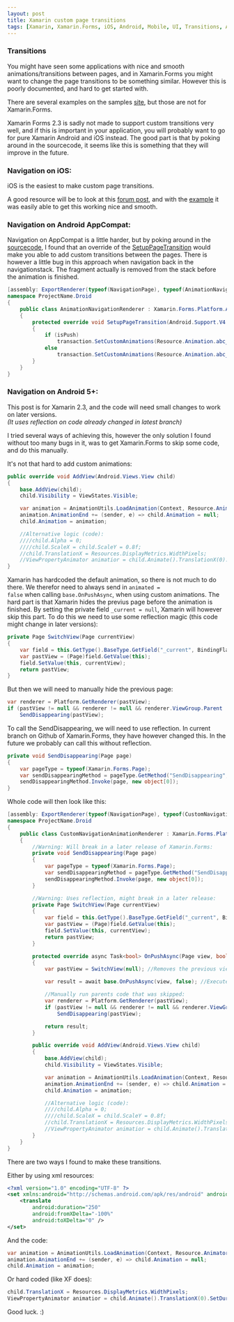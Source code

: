 ```yaml
---
layout: post
title: Xamarin custom page transitions
tags: [Xamarin, Xamarin.Forms, iOS, Android, Mobile, UI, Transitions, Animations]
---
```

### Transitions
You might have seen some applications with nice and smooth animations/transitions between pages, 
and in Xamarin.Forms you might want to change the page transitions to be something similar.
However this is poorly documented, and hard to get started with.

There are several examples on the samples [site](https://developer.xamarin.com/samples-all/), but those are not for Xamarin.Forms.

Xamarin Forms 2.3 is sadly not made to support custom transitions very well, 
and if this is important in your application, 
you will probably want to go for pure Xamarin Android and iOS instead.
The good part is that by poking around in the sourcecode, it seems like this is something that they will improve in the future.

### Navigation on iOS:
iOS is the easiest to make custom page transitions.

A good resource will be to look at this [forum post](https://forums.xamarin.com/discussion/18818/custom-page-transitions-with-xamarin-forms), and with the [example](https://gist.github.com/alexlau811/e12a8c126e6e082a5017) it was easily able to get this working nice and smooth.

### Navigation on Android AppCompat:
Navigation on AppCompat is a little harder, but by poking around in the [sourcecode](https://github.com/xamarin/Xamarin.Forms), 
I found that an override of the [SetupPageTransition](http://stackoverflow.com/questions/35593073/xamarin-appcompat-navigationpagerenderer-transitions) would make you able to add custom transitions between the pages.
There is however a little bug in this approach when navigation back in the navigationstack. The fragment actually is removed from the stack before the animation is finished.

```csharp
[assembly: ExportRenderer(typeof(NavigationPage), typeof(AnimationNavigationRenderer))]
namespace ProjectName.Droid
{
    public class AnimationNavigationRenderer : Xamarin.Forms.Platform.Android.AppCompat.NavigationPageRenderer
    {
        protected override void SetupPageTransition(Android.Support.V4.App.FragmentTransaction transaction, bool isPush)
        {
            if (isPush)
                transaction.SetCustomAnimations(Resource.Animation.abc_slide_in_top, 0, 0, Resource.Animation.abc_slide_out_top);
            else
                transaction.SetCustomAnimations(Resource.Animation.abc_slide_in_top, 0, 0, Resource.Animation.abc_slide_out_top);
        }
    }
}
```

### Navigation on Android 5+:
<div class='warning'>
This post is for Xamarin 2.3, and the code will need small changes to work on later versions.<br />
<i>(It uses reflection on code already changed in latest branch)</i>
</div>

I tried several ways of achieving this, however the only solution I found without too many bugs in it, was to get Xamarin.Forms to skip some code, and do this manually.

It's not that hard to add custom animations:

```csharp
public override void AddView(Android.Views.View child)
{
    base.AddView(child);
    child.Visibility = ViewStates.Visible;

    var animation = AnimationUtils.LoadAnimation(Context, Resource.Animator.transition_from_left);
    animation.AnimationEnd += (sender, e) => child.Animation = null;
    child.Animation = animation;

    //Alternative logic (code):
    ////child.Alpha = 0;
    ////child.ScaleX = child.ScaleY = 0.8f;
    //child.TranslationX = Resources.DisplayMetrics.WidthPixels;
    //ViewPropertyAnimator animatior = child.Animate().TranslationX(0).SetDuration(200); //.ScaleX(1).ScaleY(1).Alpha(1)
}
```

Xamarin has hardcoded the default animation, so there is not much to do there. We therefor need to always send in <code>animated = false</code> when calling <code>base.OnPushAsync</code>, when using custom animations.
The hard part is that Xamarin hides the previus page before the animation is finished.
By setting the private field <code>_current = null</code>, Xamarin will however skip this part.
To do this we need to use some reflection magic (this code might change in later versions):

```csharp
private Page SwitchView(Page currentView)
{
    var field = this.GetType().BaseType.GetField("_current", BindingFlags.NonPublic | BindingFlags.Instance);
    var pastView = (Page)field.GetValue(this);
    field.SetValue(this, currentView);
    return pastView;
}
```

But then we will need to manually hide the previous page:

```csharp
var renderer = Platform.GetRenderer(pastView);
if (pastView != null && renderer != null && renderer.ViewGroup.Parent != null)
    SendDisappearing(pastView);
```

To call the SendDisappearing, we will need to use reflection.
In current branch on Github of Xamarin.Forms, they have however changed this.
In the future we probably can call this without reflection.

```csharp
private void SendDisappearing(Page page)
{
    var pageType = typeof(Xamarin.Forms.Page);
    var sendDisappearingMethod = pageType.GetMethod("SendDisappearing", BindingFlags.NonPublic | BindingFlags.Instance);
    sendDisappearingMethod.Invoke(page, new object[0]);
}
```

Whole code will then look like this:

```csharp
[assembly: ExportRenderer(typeof(NavigationPage), typeof(CustomNavigationAnimationRenderer))]
namespace ProjectName.Droid
{
    public class CustomNavigationAnimationRenderer : Xamarin.Forms.Platform.Android.NavigationRenderer
    {
        //Warning: Will break in a later release of Xamarin.Forms:
        private void SendDisappearing(Page page)
        {
            var pageType = typeof(Xamarin.Forms.Page);
            var sendDisappearingMethod = pageType.GetMethod("SendDisappearing", BindingFlags.NonPublic | BindingFlags.Instance);
            sendDisappearingMethod.Invoke(page, new object[0]);
        }

        //Warning: Uses reflection, might break in a later release:
        private Page SwitchView(Page currentView)
        {
            var field = this.GetType().BaseType.GetField("_current", BindingFlags.NonPublic | BindingFlags.Instance);
            var pastView = (Page)field.GetValue(this);
            field.SetValue(this, currentView);
            return pastView;
        }

        protected override async Task<bool> OnPushAsync(Page view, bool animated)
        {
            var pastView = SwitchView(null); //Removes the previous view from parent (NavigationRenderer).

            var result = await base.OnPushAsync(view, false); //Execute code.

            //Manually run parents code that was skipped:
            var renderer = Platform.GetRenderer(pastView);
            if (pastView != null && renderer != null && renderer.ViewGroup.Parent != null)
                SendDisappearing(pastView);

            return result;
        }

        public override void AddView(Android.Views.View child)
        {
            base.AddView(child);
            child.Visibility = ViewStates.Visible;

            var animation = AnimationUtils.LoadAnimation(Context, Resource.Animator.transition_from_left);
            animation.AnimationEnd += (sender, e) => child.Animation = null;
            child.Animation = animation;

            //Alternative logic (code):
            ////child.Alpha = 0;
            ////child.ScaleX = child.ScaleY = 0.8f;
            //child.TranslationX = Resources.DisplayMetrics.WidthPixels;
            //ViewPropertyAnimator animatior = child.Animate().TranslationX(0).SetDuration(200); //.ScaleX(1).ScaleY(1).Alpha(1)
        }
    }
}
```

There are two ways I found to make these transitions.

Either by using xml resources:

```xml
<?xml version="1.0" encoding="UTF-8" ?>
<set xmlns:android="http://schemas.android.com/apk/res/android" android:fillAfter="true" >
    <translate
        android:duration="250"
        android:fromXDelta="-100%"
        android:toXDelta="0" />
</set>
```

And the code:

```csharp
var animation = AnimationUtils.LoadAnimation(Context, Resource.Animator.transition_from_left);
animation.AnimationEnd += (sender, e) => child.Animation = null;
child.Animation = animation;
```

Or hard coded (like XF does):

```csharp
child.TranslationX = Resources.DisplayMetrics.WidthPixels;
ViewPropertyAnimator animatior = child.Animate().TranslationX(0).SetDuration(200);
```

Good luck. :)